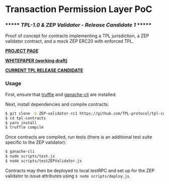 # Transaction Permission Layer PoC


### ***** *TPL-1.0 & ZEP Validator - Release Candidate 1* *****
Proof of concept for contracts implementing a TPL jurisdiction, a ZEP validator contract, and a mock ZEP ERC20 with enforced TPL.


**[PROJECT PAGE](https://tplprotocol.org/)**


**[WHITEPAPER (working draft)](https://tplprotocol.org/pdf/TPL%20-%20Transaction%20Permission%20Layer.pdf)**


**[CURRENT TPL RELEASE CANDIDATE](https://github.com/TPL-protocol/tpl-contracts/tree/1.0-rc2)**


### Usage
First, ensure that [truffle](https://truffleframework.com/docs/truffle/getting-started/installation) and [ganache-cli](https://github.com/trufflesuite/ganache-cli#installation) are installed.


Next, install dependencies and compile contracts:

```sh
$ git clone -b ZEP-validator-rc1 https://github.com/TPL-protocol/tpl-contracts
$ cd tpl-contracts
$ yarn install
$ truffle compile
```


Once contracts are compiled, run tests (there is an additional test suite specific to the ZEP validator):

```sh
$ ganache-cli
$ node scripts/test.js
$ node scripts/testZEPValidator.js
```


Contracts may then be deployed to local testRPC and set up for the ZEP validator to issue attributes using `$ node scripts/deploy.js`.
